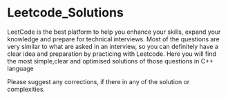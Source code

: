 # Leetcode_Solutions 
LeetCode is the best platform to help you enhance your skills, expand your knowledge and prepare for technical interviews.
Most of the questions are very similar to what are asked in an interview, so you can definitely have a clear idea and preparation by practicing with Leetcode.
Here you will find the most simple,clear and optimised solutions of those questions in C++ language

Please suggest any corrections, if there in any of the solution or complexities. 
